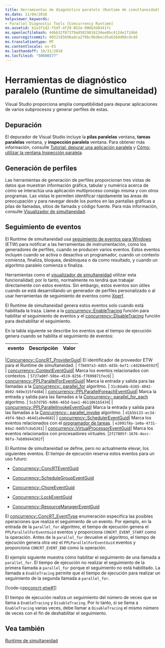 ```yaml
---
title: Herramientas de diagnóstico paralelo (Runtime de simultaneidad)
ms.date: 11/04/2016
helpviewer_keywords:
- Parallel Diagnostic Tools [Concurrency Runtime]
ms.assetid: b1a3f1d2-f5df-4f29-852e-906b3d8341fc
ms.openlocfilehash: 44bb32f87379a05829816234ee8bc412de1f24b6
ms.sourcegitcommit: 6052185696adca270bc9bdbec45a626dd89cdcdd
ms.translationtype: MT
ms.contentlocale: es-ES
ms.lasthandoff: 10/31/2018
ms.locfileid: "50608577"
---
```

# <a name="parallel-diagnostic-tools-concurrency-runtime"></a>Herramientas de diagnóstico paralelo (Runtime de simultaneidad)

Visual Studio proporciona amplia compatibilidad para depurar aplicaciones de varios subprocesos y generar perfiles de estas.

## <a name="debugging"></a>Depuración

El depurador de Visual Studio incluye la **pilas paralelas** ventana, **tareas paralelas** ventana, y **inspección paralela** ventana. Para obtener más información, consulte [Tutorial: depurar una aplicación paralela](/visualstudio/debugger/walkthrough-debugging-a-parallel-application) y [Cómo: utilizar la ventana Inspección paralela](/visualstudio/debugger/how-to-use-the-parallel-watch-window).

## <a name="profiling"></a>Generación de perfiles

Las herramientas de generación de perfiles proporcionan tres vistas de datos que muestran información gráfica, tabular y numérica acerca de cómo se interactúa una aplicación multiproceso consigo misma y con otros programas. Las vistas le permiten identificar rápidamente las áreas de preocupación y para navegar desde los puntos en las pantallas gráficas a pilas de llamadas, sitios de llamada y código fuente. Para más información, consulte [Visualizador de simultaneidad](/visualstudio/profiling/concurrency-visualizer).

## <a name="event-tracing"></a>Seguimiento de eventos

El Runtime de simultaneidad usa [seguimiento de eventos para Windows](/windows/desktop/ETW/event-tracing-portal) (ETW) para notificar a las herramientas de instrumentación, como los generadores de perfiles, cuando se producen varios eventos. Estos eventos incluyen cuando se activa o desactiva un programador, cuando un contexto comienza, finaliza, bloquea, desbloquea o da como resultado, y cuando un algoritmo paralelo comienza o finaliza.

Herramientas como el [visualizador de simultaneidad](/visualstudio/profiling/concurrency-visualizer) utilizar esta funcionalidad; por lo tanto, normalmente no tendrá que trabajar directamente con estos eventos. Sin embargo, estos eventos son útiles cuando se está desarrollando un generador de perfiles personalizado o al usar herramientas de seguimiento de eventos como [Xperf](http://go.microsoft.com/fwlink/p/?linkid=160628).

El Runtime de simultaneidad genera estos eventos solo cuando está habilitada la traza. Llame a la [concurrency::EnableTracing](reference/concurrency-namespace-functions.md#enabletracing) función para habilitar el seguimiento de eventos y el [concurrency::DisableTracing](reference/concurrency-namespace-functions.md#disabletracing) función para deshabilitar el seguimiento.

En la tabla siguiente se describe los eventos que el tiempo de ejecución genera cuando se habilita el seguimiento de eventos:

|evento|Descripción|Valor|
|-----------|-----------------|-----------|

|[Concurrency::ConcRT_ProviderGuid](reference/concurrency-namespace-constants1.md#concrt_providerguid)| El identificador de proveedor ETW para el Runtime de simultaneidad. | `f7b697a3-4db5-4d3b-be71-c4d284e6592f`| | [concurrency::ContextEventGuid](reference/concurrency-namespace-constants1.md#contexteventguid)| Marca los eventos relacionados con contextos. | `5727a00f-50be-4519-8256-f7699871fecb`| | [concurrency::PPLParallelForEventGuid](reference/concurrency-namespace-constants1.md#pplparallelforeventguid)| Marca la entrada y salida para las llamadas a la [Concurrency:: parallel_for](reference/concurrency-namespace-functions.md#parallel_for) algoritmo. | `31c8da6b-6165-4042-8b92-949e315f4d84`| | [concurrency::PPLParallelForeachEventGuid](reference/concurrency-namespace-constants1.md#pplparallelforeacheventguid)| Marca la entrada y salida para las llamadas a la [Concurrency:: parallel_for_each](reference/concurrency-namespace-functions.md#parallel_for_each) algoritmo. | `5cb7d785-9d66-465d-bae1-4611061b5434`| | [concurrency::PPLParallelInvokeEventGuid](reference/concurrency-namespace-constants1.md#pplparallelinvokeeventguid)| Marca la entrada y salida para las llamadas a la [Concurrency:: parallel_invoke](reference/concurrency-namespace-functions.md#parallel_invoke) algoritmo. | `d1b5b133-ec3d-49f4-98a3-464d1a9e4682`| | [concurrency::SchedulerEventGuid](reference/concurrency-namespace-constants1.md#schedulereventguid)| Marca los eventos relacionados con el [programador de tareas](../../parallel/concrt/task-scheduler-concurrency-runtime.md). | `e2091f8a-1e0a-4731-84a2-0dd57c8a5261`| | [concurrency::VirtualProcessorEventGuid](reference/concurrency-namespace-constants1.md#virtualprocessoreventguid)| Marca los eventos relacionados con procesadores virtuales. |`2f27805f-1676-4ecc-96fa-7eb09d44302f`|

El Runtime de simultaneidad se define, pero no actualmente elevar, los siguientes eventos. El tiempo de ejecución reserva estos eventos para un uso futuro:

- [Concurrency::ConcRTEventGuid](reference/concurrency-namespace-constants1.md#concrteventguid)

- [Concurrency::ScheduleGroupEventGuid](reference/concurrency-namespace-constants1.md#schedulereventguid)

- [Concurrency::ChoreEventGuid](reference/concurrency-namespace-constants1.md#choreeventguid)

- [Concurrency::LockEventGuid](reference/concurrency-namespace-constants1.md#lockeventguid)

- [Concurrency::ResourceManagerEventGuid](reference/concurrency-namespace-constants1.md#resourcemanagereventguid)

El [concurrency::ConcRT_EventType](reference/concurrency-namespace-enums.md#concrt_eventtype) enumeración especifica las posibles operaciones que realiza el seguimiento de un evento. Por ejemplo, en la entrada de la `parallel_for` algoritmo, el tiempo de ejecución genera el `PPLParallelForEventGuid` eventos y proporciona `CONCRT_EVENT_START` como la operación. Antes de la `parallel_for` devuelve el algoritmo, el tiempo de ejecución genera otra vez el `PPLParallelForEventGuid` eventos y proporciona `CONCRT_EVENT_END` como la operación.

El ejemplo siguiente muestra cómo habilitar el seguimiento de una llamada a `parallel_for`. El tiempo de ejecución no realizar el seguimiento de la primera llamada a `parallel_for` porque el seguimiento no está habilitado. La llamada a `EnableTracing` permite que el tiempo de ejecución para realizar un seguimiento de la segunda llamada a `parallel_for`.

[!code-cpp[concrt-etw#1](../../parallel/concrt/codesnippet/cpp/parallel-diagnostic-tools-concurrency-runtime_1.cpp)]

El tiempo de ejecución realiza un seguimiento del número de veces que se llama a `EnableTracing` y `DisableTracing`. Por lo tanto, si se llama a `EnableTracing` varias veces, debe llamar a `DisableTracing` el mismo número de veces con el fin de deshabilitar el seguimiento.

## <a name="see-also"></a>Vea también

[Runtime de simultaneidad](../../parallel/concrt/concurrency-runtime.md)

